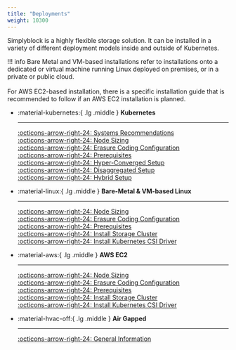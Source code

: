 ```yaml
---
title: "Deployments"
weight: 10300
---
```


Simplyblock is a highly flexible storage solution. It can be installed in a variety of different deployment models
inside and outside of Kubernetes.

!!! info
    Bare Metal and VM-based installations refer to installations onto a dedicated or virtual machine running Linux
    deployed on premises, or in a private or public cloud.<br><br>
    For AWS EC2-based installation, there is a specific installation guide that is recommended to follow if an AWS
    EC2 installation is planned.

<div class="grid cards" markdown>

-   :material-kubernetes:{ .lg .middle } __Kubernetes__

    ---

    [:octicons-arrow-right-24: Systems Recommendations](deployment-planning/recommendations.md)<br/>
    [:octicons-arrow-right-24: Node Sizing](deployment-planning/node-sizing.md)<br/>
    [:octicons-arrow-right-24: Erasure Coding Configuration](deployment-planning/erasure-coding-scheme.md)<br/>
    [:octicons-arrow-right-24: Prerequisites](kubernetes/prerequisites.md)<br/>
    [:octicons-arrow-right-24: Hyper-Converged Setup](kubernetes/install-simplyblock/hyper-converged.md)<br/>
    [:octicons-arrow-right-24: Disaggregated Setup](kubernetes/install-simplyblock/disaggregated.md)<br/>
    [:octicons-arrow-right-24: Hybrid Setup](kubernetes/install-simplyblock/hybrid.md)

-   :material-linux:{ .lg .middle } __Bare-Metal & VM-based Linux__

    ---

    [:octicons-arrow-right-24: Node Sizing](deployment-planning/node-sizing.md)<br/>
    [:octicons-arrow-right-24: Erasure Coding Configuration](deployment-planning/erasure-coding-scheme.md)<br/>
    [:octicons-arrow-right-24: Prerequisites](baremetal/prerequisites.md)<br/>
    [:octicons-arrow-right-24: Install Storage Cluster](baremetal/install-simplyblock.md)<br/>
    [:octicons-arrow-right-24: Install Kubernetes CSI Driver](baremetal/install-simplyblock-csi.md)<br/>

-   :material-aws:{ .lg .middle } __AWS EC2__

    ---

    [:octicons-arrow-right-24: Node Sizing](deployment-planning/node-sizing.md)<br/>
    [:octicons-arrow-right-24: Erasure Coding Configuration](deployment-planning/erasure-coding-scheme.md)<br/>
    [:octicons-arrow-right-24: Prerequisites](aws-ec2/prerequisites.md)<br/>
    [:octicons-arrow-right-24: Install Storage Cluster](aws-ec2/install-simplyblock.md)<br/>
    [:octicons-arrow-right-24: Install Kubernetes CSI Driver](aws-ec2/install-simplyblock-csi.md)<br/>

-   :material-hvac-off:{ .lg .middle } __Air Gapped__

    ---

    [:octicons-arrow-right-24: General Information](air-gap/index.md)
</div>
